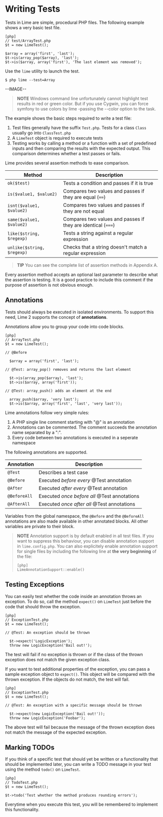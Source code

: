 Writing Tests
=============

Tests in Lime are simple, procedural PHP files. The following example shows a
very basic test file.

    [php]
    // test/ArrayTest.php
    $t = new LimeTest();
    
    $array = array('first', 'last');
    $t->is(array_pop($array), 'last');
    $t->is($array, array('first'), 'The last element was removed');
    
Use the `lime` utility to launch the test.

    $ php lime --test=Array
    
--IMAGE--

> **NOTE**
> Windows command line unfortunately cannot highlight test results in red or 
> green color. But if you use Cygwin, you can force symfony to use colors by 
> lime -passing the --color option to the task.

The example shows the basic steps required to write a test file:

1.  Test files generally have the suffix `Test.php`. Tests for a class `Class`
    usually	go into `ClassTest.php`
2.  A `LimeTest` object is required to execute tests
3.  Testing works by calling a method or a function with a set of predefined 
    inputs and then comparing the results with the expected output. This 
    comparison determines whether a test passes or fails.
  
Lime provides several assertion methods to ease comparison.

 Method                        | Description
 ----------------------------- | --------------------------------------------
 `ok($test)`                   | Tests a condition and passes if it is true
 `is($value1, $value2)`        | Compares two values and passes if they are  equal (`==`)
 `isnt($value1, $value2)`      | Compares two values and passes if they are not equal
 `same($value1, $value2)`      | Compares two values and passes if they are  identical (`===`)
 `like($string, $regexp)`      | Tests a string against a regular expression
 `unlike($string, $regexp)`    | Checks that a string doesn't match a regular expression

> **TIP**
> You can see the complete list of assertion methods in Appendix A.

Every assertion method accepts an optional last parameter to describe what the 
assertion is testing. It is a good practice to include this comment if the 
purpose of assertion  is not obvious enough.

Annotations
-----------

Tests should always be executed in isolated environments. To support this need,
Lime 2 supports the concept of **annotations**.

Annotations allow you to group your code into code blocks.

    [php]
    // ArrayTest.php
    $t = new LimeTest();
    
    // @Before
    
      $array = array('first', 'last');
    
    // @Test: array_pop() removes and returns the last element
     
      $t->is(array_pop($array), 'last');
      $t->is($array, array('first'));
    
    // @Test: array_push() adds an element at the end
     
      array_push($array, 'very last');
      $t->is($array, array('first', 'last', 'very last'));
    
Lime annotations follow very simple rules:

1.  A PHP single line comment starting with "@" is an annotation
2.  Annotations can be commented. The comment succeeds the annotation name
    separated by a ":".
3.  Every code between two annotations is executed in a seperate namespace

The following annotations are supported.

 Annotation       | Description
 ---------------- | --------------------------------------------
 `@Test`          | Describes a test case
 `@Before`        | Executed *before every* @Test annotation
 `@After`         | Executed *after every* @Test annotation
 `@BeforeAll`     | Executed *once before all* @Test annotations
 `@AfterAll`      | Executed *once after all* @Test annotations
 
Variables from the global namespace, the `@Before` and the `@BeforeAll`
annotations are also made available in other annotated blocks. All other 
variables are private to their block.

> **NOTE**
> Annotation support is by default enabled in all test files. If you want to
> suppress this behaviour, you can disable annotation support in `lime.config.php`.
> You can also explicitely enable annotation support for single files by
> including the following line at **the very beginning** of the file:
>
>     [php]
>     LimeAnnotationSupport::enable()

Testing Exceptions
------------------

You can easily test whether the code inside an annotation throws an exception.
To do so, call the method `expect()` on `LimeTest` just before the code that
should throw the exception.

    [php]
    // ExceptionTest.php
    $t = new LimeTest();
    
    // @Test: An exception should be thrown
    
      $t->expect('LogicException');
      throw new LogicException('Bail out!');
      
The test will fail if no exception is thrown or if the class of the thrown
exception does not match the given exception class.

If you want to test additional properties of the exception, you can pass a
sample exception object to `expect()`. This object will be compared with the
thrown exception. If the objects do not match, the test will fail.

    [php]
    // ExceptionTest.php
    $t = new LimeTest();
    
    // @Test: An exception with a specific message should be thrown
    
      $t->expect(new LogicException('Bail out!'));
      throw new LogicException('Foobar');
      
The above test will fail because the message of the thrown exception does not
match the message of the expected exception.

Marking TODOs
-------------

If you think of a specific test that should yet be written or a functionality
that should be implemented later, you can write a TODO message in your test
using the method `todo()` on `LimeTest`.

    [php]
    // TodoTest.php
    $t = new LimeTest();
    
    $t->todo('Test whether the method produces rounding errors');
    
Everytime when you execute this test, you will be remembered to implement this
functionality.